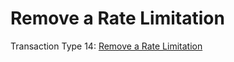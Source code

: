 # Remove a Rate Limitation

Transaction Type 14: [Remove a Rate Limitation](https://github.com/mastercoin-MSC/spec#removing-a-rate-limitation)
